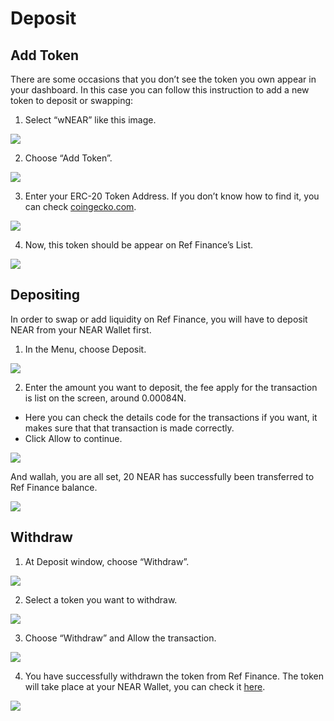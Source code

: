 # Deposit

## Add Token <a id="1af1"></a>

There are some occasions that you don’t see the token you own appear in your dashboard. In this case you can follow this instruction to add a new token to deposit or swapping:

1. Select “wNEAR” like this image.

![](https://miro.medium.com/max/1400/0*bPRykjY42Tp-Ls-_.jpg)

2. Choose “Add Token”.

![](https://miro.medium.com/max/1400/0*65jf3V5TDK0dSRYA.jpg)

3. Enter your ERC-20 Token Address. If you don’t know how to find it, you can check [coingecko.com](https://www.coingecko.com/).

![](https://miro.medium.com/max/1400/0*mbeISuKPij6VHsUp.jpg)

4. Now, this token should be appear on Ref Finance’s List.

![](https://miro.medium.com/max/1400/0*sjs9ZTQsFTuvS4Xv.jpg)

## Depositing <a id="5eb0"></a>

In order to swap or add liquidity on Ref Finance, you will have to deposit NEAR from your NEAR Wallet first.

1. In the Menu, choose Deposit.

![](https://miro.medium.com/max/1400/0*UCfrJWFxjCEkIKDN.jpg)

2. Enter the amount you want to deposit, the fee apply for the transaction is list on the screen, around 0.00084N.

* Here you can check the details code for the transactions if you want, it makes sure that that transaction is made correctly.
* Click Allow to continue.

![](https://miro.medium.com/max/1400/0*oR8SqtAEDzqaYktQ.jpg)

And wallah, you are all set, 20 NEAR has successfully been transferred to Ref Finance balance.

![](https://miro.medium.com/max/1400/0*zGVqhcA2-qVXjKlS.jpg)

## Withdraw <a id="89aa"></a>

1. At Deposit window, choose “Withdraw”.

![](https://miro.medium.com/max/1400/0*QdPk6HINcY6rqjMW.jpg)

2. Select a token you want to withdraw.

![](https://miro.medium.com/max/1400/0*TIvoXdTfoGE5dR0H.jpg)

3. Choose “Withdraw” and Allow the transaction.

![](https://miro.medium.com/max/1400/0*kdI_oFYHBJGOuRBU.jpg)

4. You have successfully withdrawn the token from Ref Finance. The token will take place at your NEAR Wallet, you can check it [here](https://wallet.near.org/).

![](https://miro.medium.com/max/1400/0*Uy26fF5d2HVlFq83.jpg)


